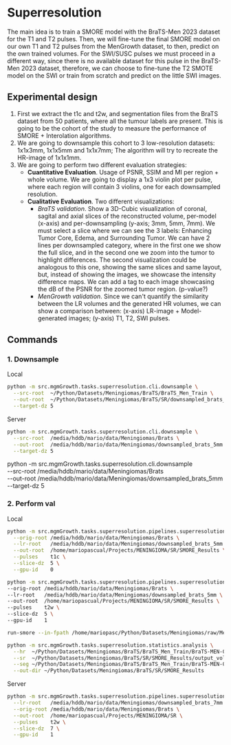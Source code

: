 # Superresolution

The main idea is to train a SMORE model with the BraTS-Men 2023 dataset for the T1 and T2 pulses. Then, we will fine-tune the final SMORE model on our own T1 and T2 pulses from the MenGrowth dataset, to then, predict on the own trained volumes. For the SWI/SUSC pulses we must proceed in a different way, since there is no available dataset for this pulse in the BraTS-Men 2023 dataset, therefore, we can choose to fine-tune the T2 SMOTE model on the SWI or train from scratch and predict on the little SWI images.

## Experimental design

1. First we extract the t1c and t2w, and segmentation files from the BraTS dataset from 50 patients, where all the tumour labels are present. This is going to be the cohort of the study to measure the performance of SMORE + Interolation algorithms.
2. We are going to downsample this cohort to 3 low-resolution datasets: 1x1x3mm, 1x1x5mm and 1x1x7mm; The algorithm will try to recreate the HR-image of 1x1x1mm.
3. We are going to perform two different evaluation strategies:
    - **Cuantitative Evaluation**. Usage of PSNR, SSIM and MI per region + whole volume. We are going to display a 1x3 violin plot per pulse, where each region will contain 3 violins, one for each downsampled resolution.
    - **Cualitative Evaluation**. Two different visualizations:
        - *BraTS validation*. Show a 3D-Cubic visualization of coronal, sagital and axial slices of the reconstructed volume, per-model (x-axis) and per-downsampling (y-axis; 3mm, 5mm, 7mm). We must select a slice where we can see the 3 labels: Enhancing Tumor Core, Edema, and Surrounding Tumor. We can have 2 lines per downsampled category, where in the first one we show the full slice, and in the second one we zoom into the tumor to highlight differences. The second visualization could be analogous to this one, showing the same slices and same layout, but, instead of showing the images, we showcase the intensity difference maps. We can add a tag to each image showcasing the dB of the PSNR for the zoomed tumor region. (p-value?)
        - *MenGrowth validation*. Since we can't quantify the similarity between the LR volumes and the generated HR volumes, we can show a comparison between: (x-axis) LR-image + Model-generated images; (y-axis) T1, T2, SWI pulses.     


## Commands

### 1. Downsample

Local
```bash
python -m src.mgmGrowth.tasks.superresolution.cli.downsample \
  --src-root  ~/Python/Datasets/Meningiomas/BraTS/BraTS_Men_Train \
  --out-root  ~/Python/Datasets/Meningiomas/BraTS/SR/downsampled_brats_5mm \
  --target-dz 5
```
Server
```bash
python -m src.mgmGrowth.tasks.superresolution.cli.downsample \
  --src-root  /media/hddb/mario/data/Meningiomas/Brats \
  --out-root  /media/hddb/mario/data/Meningiomas/downsampled_brats_5mm \
  --target-dz 5
```

python -m src.mgmGrowth.tasks.superresolution.cli.downsample \
  --src-root  /media/hddb/mario/data/Meningiomas/Brats \
  --out-root  /media/hddb/mario/data/Meningiomas/downsampled_brats_5mm \
  --target-dz 5

### 2. Perform val

Local
```bash
python -m src.mgmGrowth.tasks.superresolution.pipelines.superresolution_brats_experiment \
  --orig-root /media/hddb/mario/data/Meningiomas/Brats \
  --lr-root   /media/hddb/mario/data/Meningiomas/downsampled_brats_5mm \
  --out-root  /home/mariopascual/Projects/MENINGIOMA/SR/SMORE_Results \
  --pulses    t1c \
  --slice-dz  5 \
  --gpu-id    0

python -m src.mgmGrowth.tasks.superresolution.pipelines.superresolution_brats_experiment \
--orig-root /media/hddb/mario/data/Meningiomas/Brats \
--lr-root   /media/hddb/mario/data/Meningiomas/downsampled_brats_5mm \
--out-root  /home/mariopascual/Projects/MENINGIOMA/SR/SMORE_Results \
--pulses    t2w \
--slice-dz  5 \
--gpu-id    1

run-smore --in-fpath /home/mariopasc/Python/Datasets/Meningiomas/raw/Meningioma_Adquisition/RM/SUSC/P1/SUSC_P1.nii.gz --out-dir /home/mariopasc/Python/Datasets/Meningiomas/raw/Meningioma_Adquisition/RM/SUSC/P1

python -m src.mgmGrowth.tasks.superresolution.statistics.analysis \
  --hr  ~/Python/Datasets/Meningiomas/BraTS/BraTS_Men_Train/BraTS-MEN-00012-000/BraTS-MEN-00012-000-t1c.nii.gz \
  --sr  ~/Python/Datasets/Meningiomas/BraTS/SR/SMORE_Results/output_volumes/BraTS-MEN-00012-000-t1c.nii.gz \
  --seg ~/Python/Datasets/Meningiomas/BraTS/BraTS_Men_Train/BraTS-MEN-00012-000/BraTS-MEN-00012-000-seg.nii.gz \
  --out-dir ~/Python/Datasets/Meningiomas/BraTS/SR/SMORE_Results
```

Server
```bash
python -m src.mgmGrowth.tasks.superresolution.pipelines.superresolution_brats_experiment \
  --lr-root   /media/hddb/mario/data/Meningiomas/downsampled_brats_7mm \
  --orig-root /media/hddb/mario/data/Meningiomas/Brats \
  --out-root  /home/mariopascual/Projects/MENINGIOMA/SR \
  --pulses    t2w \
  --slice-dz  7 \
  --gpu-id    1
```
